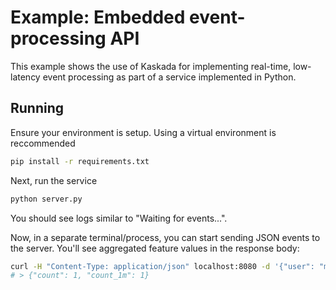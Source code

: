 # Example: Embedded event-processing API

This example shows the use of Kaskada for implementing real-time, low-latency event processing 
as part of a service implemented in Python.

## Running

Ensure your environment is setup. Using a virtual environment is reccommended

```sh
pip install -r requirements.txt
```

Next, run the service   

```sh
python server.py
```

You should see logs similar to "Waiting for events...".

Now, in a separate terminal/process, you can start sending JSON events to the server.
You'll see aggregated feature values in the response body:

```sh
curl -H "Content-Type: application/json" localhost:8080 -d '{"user": "me"}'
# > {"count": 1, "count_1m": 1}
```